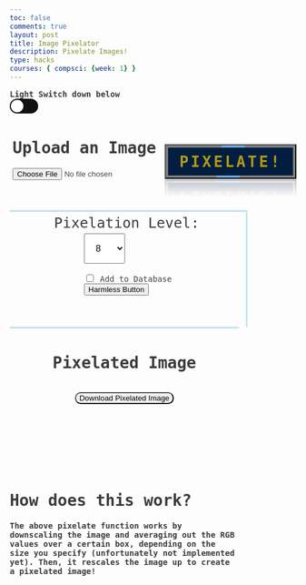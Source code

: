 ```yaml
---
toc: false
comments: true
layout: post
title: Image Pixelator
description: Pixelate Images!
type: hacks
courses: { compsci: {week: 1} }
---
```

<head>
    <style>
        /* Define styles for left and right halves */
        .container {
            display: flex;
            justify-content: space-between;
            align-items: center;
        }
        .left-half, .right-half, .bottom-half{
            height: 250px;
            padding: 5px;
            color: #444444;
            font-family: 'IBM Plex Sans Hebrew', monospace;
        }
        .left-half {
            height: 170px;
            width: 575px;
            display: flex;
            flex-direction: column;
            align-items: center;
        }
        .right-half {
            width: 425px;
            text-align: center;
            border-left: 3px solid #bde4f4;
        }
        .bottom-half {
            border-top: 3px solid #bde4f4;
            text-align: center;
            align-items: center;
            width: 100%;
        }
        .p1 {
            font-family: 'IBM Plex Sans Hebrew', monospace;
            color: #3A3B3C;
            /* src: url('fonts/fontface.css');  */
        }
        .p2 {
            font-family: 'IBM Plex Sans Hebrew', monospace;
            color: #CCCCCC;
            /* src: url('fonts/fontface.css');  */
        }
        /*@font-face {
        font-family: 'Roblox';
        src: url('.././fonts/Roblox-Font.ttf');
        } */
        .container2 {
            background-color: #444444;
            display: flex;
            flex-direction: column;
            align-items: center;
            font-family: 'IBM Plex Sans Hebrew', monospace;
            color: #CCCCCC;
            border: 5.5px solid transparent;
            animation: rgbLightEffect 7.7s linear infinite;
            overflow: break-word;
        }
        .dropbtn {
            color: black;
            padding: 16px;
            font-size: 16px;
            cursor: pointer;
        }
        .dropdown {
            position: relative;
            display: inline-block;
        }
        .dropdown-content {
            display: none;
            position: absolute;
            min-width: 160px;
            overflow: auto;
            box-shadow: 0px 8px 16px 0px rgba(0,0,0,0.2);
            z-index: 1;
        }
        .dropdown-content option {
            color: black;
            padding: 12px 16px;
            text-decoration: none;
            display: block;
        }
        .button {
            border-radius: 10px;
        }
        .a {
            position: relative;
            padding: 13px 24px;
            display: flex;
            justify-content: center;
            align-items: center;
            background: rgba(0, 0, 0, 0.5);
            margin: 10px;
            transition: 1s;
            text-decoration: none;
            overflow: hidden;
            -webkit-box-reflect: below 1px linear-gradient(transparent, transparent, #0004);
        }
        .a:hover {
            background: var(--clr);
            box-shadow: 0 0 10px var(--clr), 0 0 30px var(--clr);
        }
        .a::before {
            content: '';
            position: absolute;
            width: 40px;
            height: 420%;
            background: var(--clr);
            transition: 1s;
            animation: animate 2s linear infinite;
            animation-delay: calc(0.33s * var(--i));
        }
        .a:hover::before {
            width: 1200%;
        }
        @keyframes animate {
            0% {
                transform: rotate(0deg);
            }
            100% {
                transform: rotate(360deg);
            }
        }
        .a::after {
            content: '';
            position: absolute;
            inset: 4px;
            background: #011e41;
        }
        .a:hover::after {
            background: var(--clr);
        }
        .a span {
            position: relative;
            z-index: 1;
            font-size: 2em;
            color: #ffcf01;
            font-family: 'IBM Plex Sans Hebrew', monospace;
            opacity: 0.7;
            text-transform: uppercase;
            letter-spacing: 4px;
            transition: 0.5s;
        }
        .a:hover span {
            opacity: 1;
        }
        *{
            box-sizing: border-box;
        }
        .label{
            background-color: #111;
            display: flex;
            align-items: center;
            justify-content: space-between;
            position: relative;
            border-radius: 50px;
            padding: 5px;
            height: 26px;
            width: 50px;
        }
        body{
            transition: background 0.14s linear;
        }
        body.dark{
            background-color: #191d2b;
        }
        .checkbox{
            opacity: 0;
            position: absolute;
        }
        .ball{
            background-color: #ffffff;
            border-radius: 50%;
            position: absolute;
            top: 2px;
            left: 2px;
            width: 22px;
            height: 22px;
            transition: transform 0.15s linear;
        }
        .checkbox:checked + .label .ball {
            transform: translateX(24px);
        }
        .fa-moon{
            color: #f1c40f;
        }
        .fa-sun{
            color: #f39c12;
        }
        .light-text{
            color: #3A3B3C;
        }
        .dark-text{ 
            color: #CCCCCC;
        }
        .bee {
            transform: rotate(0deg); /* Initial rotation */
            transition: transform 0.2s; /* Smooth rotation transition */
        }
    </style>
</head>
<body>
    <h8 class="p1 light-text"><strong>Light Switch down below</strong></h8>
    <div>
        <input type="checkbox"
            class="checkbox" id="checkbox" >
    <label for="checkbox" class="label">
        <i class="fas fa-moon"></i>
        <i class="fas fa-sun"></i>
        <div class="ball"></div>
    </label>
    </div>
    <div class="container">
        <div class="left-half">
            <h1 class="p1"><strong>Upload an Image</strong></h1>
            <input type="file" id="imageInput" accept="image/*">
        </div>
        <div style="--clr: 	#6da7d9;--i:0;">
                <button id="manipulateButton" class="a"><a href="#"><span><strong>Pixelate!</strong></span></a></button>
            </div>
    </div>
        <div class="left-half" style="border-top: 3px solid #bde4f4; width: 419px; border-right: 3px solid #bde4f4; height: 205px;">
            <label class="p1" style="font-size: 25px; display: inline; padding-right: 4px;">Pixelation Level: </label>
            <div class="dropdown">
                <select id="pixelationLevel" class="dropbtn" style="margin-top : 4px;">
                    <option value="2">2</option>
                    <option value="4">4</option>
                    <option value="8" selected>8</option>
                    <option value="16">16</option>
                    <option value="32">32</option>
                </select>
                <br><br>
                <input type="checkbox" id="addToDatabase" name="addToDatabase">
                <label for="addToDatabase">Add to Database</label>
                <br>
                <button id="spawnBeeButton">Harmless Button</button>
                <img src="../../../images/bee.jpg" alt="Bee" class="bee" id="bee" style="position: absolute; display: none;">
            </div>
        </div>
    <div class="container">
        <div class="bottom-half">
            <h1 class="p1"><strong>Pixelated Image</strong></h1>
            <img id="uploadedImage" src="" alt="Uploaded Image" style="max-width: 100%; display: none;">
            <br>
            <button id="downloadButton" class="button">Download Pixelated Image</button>
            <br>
        </div>
    </div>
        <div>
            <h1 class="p1"><Strong>How does this work?</Strong></h1>
        </div>
        <div>
            <h4 class="p1">The above pixelate function works by downscaling the image and averaging out the RGB values over a certain box, depending on the size you specify (unfortunately not implemented yet). Then, it rescales the image up to create a pixelated image!</h4>
        </div>


<script>
    const bee = document.getElementById('bee');
    const spawnBeeButton = document.getElementById('spawnBeeButton');

    // Function to generate a random position within the screen bounds
    function getRandomPosition() {
        const maxWidth = window.innerWidth - bee.clientWidth;
        const maxHeight = window.innerHeight - bee.clientHeight;
        const randomX = Math.floor(Math.random() * maxWidth);
        const randomY = Math.floor(Math.random() * maxHeight);
        return { x: randomX, y: randomY };
    }

    // Function to calculate the rotation angle based on the direction
    function calculateRotation(currentX, currentY, destinationX, destinationY) {
        const angle = Math.atan2(destinationY - currentY, destinationX - currentX);
        return angle * (180 / Math.PI);
    }

    // Function to spawn and animate the bee
    function spawnBee() {
        alert('Oh no! You found a bug in our code! Help us get catch it!');
        bee.style.display = 'block'; // Show the bee

        // Get a random initial position for the bee
        const startPosition = getRandomPosition();
        bee.style.left = startPosition.x + 'px';
        bee.style.top = startPosition.y + 'px';

        // Animate the bee
        let destination = getRandomPosition();
        const speed = 5;

        const animationInterval = setInterval(() => {
            const currentX = parseFloat(bee.style.left);
            const currentY = parseFloat(bee.style.top);

            // Calculate the rotation angle
            const rotationAngle = calculateRotation(currentX, currentY, destination.x, destination.y);
            bee.style.transform = `rotate(${rotationAngle}deg)`; // Apply rotation

            // Calculate the direction vector
            const deltaX = destination.x - currentX;
            const deltaY = destination.y - currentY;
            const distance = Math.sqrt(deltaX * deltaX + deltaY * deltaY);

            if (distance <= speed) {
                // If the bee is close to the destination, snap to it
                bee.style.left = destination.x + 'px';
                bee.style.top = destination.y + 'px';
                destination = getRandomPosition(); // Get a new random destination
            } else {
                // Move the bee at a constant speed
                const directionX = deltaX / distance;
                const directionY = deltaY / distance;
                bee.style.left = (currentX + directionX * speed) + 'px';
                bee.style.top = (currentY + directionY * speed) + 'px';
            }
        }, 20); // Adjust the animation speed
    }

    // Add a click event listener to the button
    spawnBeeButton.addEventListener('click', spawnBee);

    // Add a click event listener to the bee (outside the function)
    document.addEventListener('click', function (event) {
        if (event.target.id === 'bee') {
            bee.style.display = 'none';
            alert('Great job! Thanks for helping us catch the bug!');
        }
    });

    const checkbox = document.getElementById('checkbox');
    const textElements = document.querySelectorAll('.p1, .p2');
    checkbox.addEventListener('change', () => {
    document.body.classList.toggle('dark');
    //change the overall theme color.
    textElements.forEach((element) => {
    element.classList.toggle('dark-text');
    element.classList.toggle('light-text');
    //change the overall text color.
    });
    });
    uploadedImageName = "";
    const resultContainer = document.getElementById("result");
    const url = "http://localhost:8017/api/pixel-partner-api";
    //const url = "https://fte.stu.nighthawkcodingsociety.com/api/pixel-partner-api";
    const test_url = url + "/test";
    const pixelate_url = url + "/pixelate/";
    const options = {
        method: 'GET', // *GET, POST, PUT, DELETE, etc.
        mode: 'cors', // no-cors, *cors, same-origin
        cache: 'default', // *default, no-cache, reload, force-cache, only-if-cached
        credentials: 'omit', // include, *same-origin, omit
        headers: {
            'Content-Type': 'application/json',
            // 'Content-Type': 'application/x-www-form-urlencoded',
        },
    };
    const post_options = {
        method: 'POST', // *GET, POST, PUT, DELETE, etc.
        mode: 'cors', // no-cors, *cors, same-origin
        cache: 'default', // *default, no-cache, reload, force-cache, only-if-cached
        credentials: 'omit', // include, *same-origin, omit
        headers: {
            'Content-Type': 'application/json',
            // 'Content-Type': 'application/x-www-form-urlencoded',
        },
    };
    // fetch the API
    fetch(test_url, options)
    // response is a RESTful "promise" on any successful fetch
    .then(response => {
        // check for response errors
        if (response.status !== 200) {
            error('GET API response failure: ' + response.status);
            return;
        }
        // valid response will have JSON data
        response.json().then(data => {
            console.log(data);
        })
    })
    // catch fetch errors (ie Nginx ACCESS to server blocked)
    .catch(err => {
    error(err + " " + test_url);
    });    
    function handleImageUpload() {
        const imageInput = document.getElementById('imageInput');
        const uploadedImage = document.getElementById('uploadedImage');
        const pixelationLevel = document.getElementById('pixelationLevel').value;
        const addToDatabaseCheckbox = document.getElementById('addToDatabase'); // Add this line
        const leftHalf = document.getElementById('left-half'); //new code

        const file = imageInput.files[0];
        if (file) {
            const reader = new FileReader();
            reader.readAsDataURL(file);

            reader.onload = function (e) {
                const base64Data = e.target.result.split(',')[1];
                const fileName = file.name;
                uploadedImageName = file.name;
                const fileExtension = fileName.split('.').pop();
                const addToDatabase = addToDatabaseCheckbox.checked;
                // Create the data object to send to the backend
                const data = {
                    "pixelate_level": pixelationLevel,
                    "addToHistory": addToDatabase,
                    "filename": fileName,
                    "base64image": base64Data,
                };
                console.log(data)
                // fetch the API
                const image_options = {...post_options, method: 'POST', body: JSON.stringify(data)};
                fetch(pixelate_url, image_options)
                .then(response => {
                    // check for response errors
                    if (response.status !== 200) {
                        error('GET API response failure: ' + response.status);
                        return;
                    }

                    // valid response will have JSON data
                    response.json().then(data => {
                        console.log(data)
                            const pixelatedImage = new Image();
                            pixelatedImage.src = 'data:image/' + fileExtension + ';base64,' + data['base64image'];

                            // Set a max-height for the image to fit within the text box
                            pixelatedImage.style.maxHeight = '100%';

                            uploadedImage.src = pixelatedImage.src;
                            uploadedImage.style.display = 'block';

                            pixelatedImage.onload = function() {
                                const parent = document.querySelector('.bottom-half');
                                const ratio = parent.clientWidth / pixelatedImage.width;

                                if (ratio < 1) {
                                    const maxHeight = ratio * pixelatedImage.height
                                    parent.style.height = (maxHeight + 175) + 'px';
                                } else {
                                    parent.style.height = (pixelatedImage.height + 175) + 'px';
                                }
                        }
                    })
                })
            };
        }
    };
    function handleDownloadClick() {
        const uploadedImage = document.getElementById('uploadedImage');
        const pixelatedImage = new Image();
        pixelatedImage.src = uploadedImage.src;

        // checking if no images is uploaded
        if (uploadedImage.width == 0) {
            //sends alert
            alert('Please upload an image before trying to download');
            return;
        }
        // Create an anchor element for downloading
        const downloadLink = document.createElement('a');
        downloadLink.href = pixelatedImage.src;
        downloadLink.download = uploadedImageName.split('.')[0] + "_pixelated." + uploadedImageName.split('.')[1];
        downloadLink.style.display = 'none';

        // Append the anchor element to the document and trigger a click event
        document.body.appendChild(downloadLink);
        downloadLink.click();

        // Remove the anchor element
        document.body.removeChild(downloadLink);

    }
    const downloadButton = document.getElementById('downloadButton');
    downloadButton.addEventListener('click', handleDownloadClick);
    const manipulateButton = document.getElementById('manipulateButton');
    manipulateButton.addEventListener('click', handleImageUpload);
</script>

</body>
<br><br>